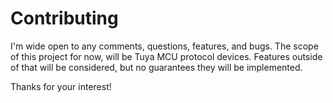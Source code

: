 # Contributing
I'm wide open to any comments, questions, features, and bugs. The scope of this project for now, will be Tuya MCU protocol devices.  Features outside of that will be considered, but no guarantees they will be implemented. 

Thanks for your interest!
